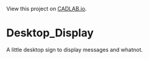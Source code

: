 View this project on [CADLAB.io](https://cadlab.io/project/28351). 

# Desktop_Display
A little desktop sign to display messages and whatnot.
